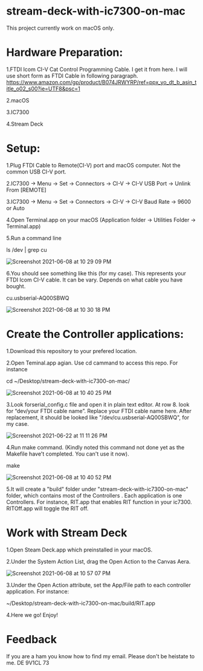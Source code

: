 # stream-deck-with-ic7300-on-mac
This project currently work on macOS only.

# Hardware Preparation:
 1.FTDI Icom CI-V Cat Control Programming Cable. I get it from here. I will use short form as FTDI Cable in following paragraph.
 https://www.amazon.com/gp/product/B074JRWYRP/ref=ppx_yo_dt_b_asin_title_o02_s00?ie=UTF8&psc=1
 
 2.macOS
 
 3.IC7300
 
 4.Stream Deck
 
 # Setup:
 1.Plug FTDI Cable to Remote(CI-V) port and macOS computer. Not the common USB CI-V port.
 
 2.IC7300 -> Menu -> Set -> Connectors -> CI-V -> CI-V USB Port -> Unlink From [REMOTE]
 
 3.IC7300 -> Menu -> Set -> Connectors -> CI-V -> CI-V Baud Rate -> 9600 or Auto
 
 4.Open Terminal.app on your macOS (Application folder -> Utilities Folder -> Terminal.app)
 
 5.Run a command line
  
   ls /dev | grep cu
   
   ![Screenshot 2021-06-08 at 10 29 09 PM](https://user-images.githubusercontent.com/39380985/121203905-0ee74d80-c8a9-11eb-840f-e764bae668a3.png)

   
 6.You should see something like this (for my case). This represents your FTDI Icom CI-V cable. It can be vary. Depends on what cable you have bought.
 
   cu.usbserial-AQ00SBWQ
   
   ![Screenshot 2021-06-08 at 10 30 18 PM](https://user-images.githubusercontent.com/39380985/121204148-4524cd00-c8a9-11eb-82e1-b43ad6ff579f.png)
   
 # Create the Controller applications:
 
 1.Download this repository to your prefered location.

 2.Open Teminal.app agian. Use cd cammand to access this repo. For instance 
  
  cd ~/Desktop/stream-deck-with-ic7300-on-mac/
  
  ![Screenshot 2021-06-08 at 10 40 25 PM](https://user-images.githubusercontent.com/39380985/121206086-c29d0d00-c8aa-11eb-8f69-f68f04ce7703.png)
  
  
 3.Look forserial_config.c file and open it in plain text editor. At row 8. look for “dev/your FTDI cable name”. Replace your FTDI cable name here.  After replacement, it should be looked like "/dev/cu.usbserial-AQ00SBWQ", for my case.
 
 ![Screenshot 2021-06-22 at 11 11 26 PM](https://user-images.githubusercontent.com/39380985/122950869-64465300-d3af-11eb-8038-a32c54f5d0e3.png)
 
 4.Run make command. (Kindly noted this command not done yet as the Makefile have't completed. You can't use it now).
  
  make 
 
 ![Screenshot 2021-06-08 at 10 40 52 PM](https://user-images.githubusercontent.com/39380985/121206164-d34d8300-c8aa-11eb-996c-14c29c08ee6b.png)

 5.It will create a "build" folder under "stream-deck-with-ic7300-on-mac" folder, which contains most of the Controllers . Each application is one Controllers. For instance, RIT.app that enables RIT function in your ic7300. RITOff.app will toggle the RIT off.
 
 # Work with Stream Deck 
 
 1.Open Steam Deck.app which preinstalled in your macOS.
 
 2.Under the System Action List, drag the Open Action to the Canvas Aera. 
 
 ![Screenshot 2021-06-08 at 10 57 07 PM](https://user-images.githubusercontent.com/39380985/121208964-0a249880-c8ad-11eb-8df4-7a00a431bd23.png)

 
 3.Under the Open Action attribute, set the App/File path to each controller application. For instance:
  
   ~/Desktop/stream-deck-with-ic7300-on-mac/build/RIT.app
   
 4.Here we go! Enjoy! 
 
 # Feedback
 
 If you are a ham you know how to find my email. Please don't be heistate to me. DE 9V1CL 73
 
 
 
